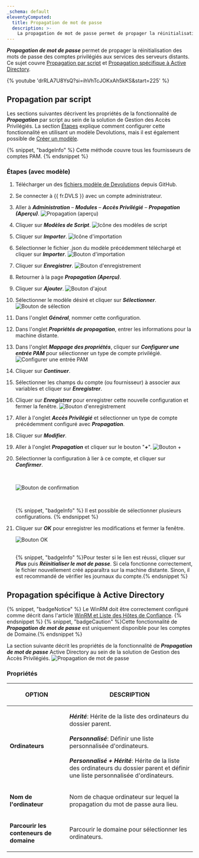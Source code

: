 ```yaml
---
_schema: default
eleventyComputed:
  title: Propagation de mot de passe
  description: >-
    La propagation de mot de passe permet de propager la réinitialisation des mots de passe des comptes privilégiés aux services des serveurs distants.
---
```

***Propagation de mot de passe*** permet de propager la réinitialisation des mots de passe des comptes privilégiés aux services des serveurs distants. Ce sujet couvre [Propagation par script](#propagation-par-script) et [Propagation spécifique à Active Directory](#propagation-specifique-a-active-directory).

{% youtube 'drRLA7U8YsQ?si=ihVhTcJOKxAh5kKS&amp;start=225' %}

## Propagation par script

Les sections suivantes décrivent les propriétés de la fonctionnalité de ***Propagation*** par script au sein de la solution de Gestion des Accès Privilégiés. La section [Étapes](#etapes-avec-modele) explique comment configurer cette fonctionnalité en utilisant un modèle Devolutions, mais il est également possible de [Créer un modèle](#creer-un-modele-powershell).

{% snippet, "badgeInfo" %}
Cette méthode couvre tous les fournisseurs de comptes PAM.
{% endsnippet %}

### Étapes (avec modèle)

1. Télécharger un des [fichiers modèle de Devolutions](https://github.com/Devolutions/PAM-Providers/tree/master/Propagation-Scripts) depuis GitHub.
2. Se connecter à {{ fr.DVLS }} avec un compte administrateur.
3. Aller à ***Administration*** – ***Modules*** – ***Accès Privilégié*** – ***Propagation (Aperçu)***. ![Propagation (aperçu)](https://cdnweb.devolutions.net/docs/DVLS4054_2024_2.png "Propagation &#40;aperçu&#41;")
4. Cliquer sur ***Modèles de Script***. ![Icône des modèles de script](https://cdnweb.devolutions.net/docs/DVLS4042_2024_2.png "Icône des modèles de script")
5. Cliquer sur ***Importer***. ![Icône d'importation](https://cdnweb.devolutions.net/docs/DVLS4043_2024_2.png "Icône d'importation")
6. Sélectionner le fichier .json du modèle précédemment téléchargé et cliquer sur ***Importer***. ![Bouton d'importation](https://cdnweb.devolutions.net/docs/docs_en_kb_KB0099.png "Bouton d'importation")
7. Cliquer sur ***Enregistrer***. ![Bouton d'enregistrement](https://cdnweb.devolutions.net/docs/docs_en_kb_KB0100.png "Bouton d'enregistrement")
8. Retourner à la page ***Propagation (Aperçu)***.
9. Cliquer sur ***Ajouter***. ![Bouton d'ajout](https://cdnweb.devolutions.net/docs/DVLS4049_2024_2.png "Bouton d'ajout")
10. Sélectionner le modèle désiré et cliquer sur ***Sélectionner***. ![Bouton de sélection](https://cdnweb.devolutions.net/docs/DVLS4055_2024_2.png "Bouton de sélection")
11. Dans l'onglet ***Général***, nommer cette configuration.
12. Dans l'onglet ***Propriétés de propagation***, entrer les informations pour la machine distante.
13. Dans l'onglet ***Mappage des propriétés***, cliquer sur ***Configurer une entrée PAM*** pour sélectionner un type de compte privilégié. ![Configurer une entrée PAM](https://cdnweb.devolutions.net/docs/docs_en_kb_KB0103.png)
14. Cliquer sur ***Continuer***.
15. Sélectionner les champs du compte (ou fournisseur) à associer aux variables et cliquer sur ***Enregistrer***.
16. Cliquer sur ***Enregistrer*** pour enregistrer cette nouvelle configuration et fermer la fenêtre. ![Bouton d'enregistrement](https://cdnweb.devolutions.net/docs/docs_en_kb_KB0104.png)
17. Aller à l'onglet ***Accès Privilégié*** et sélectionner un type de compte précédemment configuré avec ***Propagation***.
18. Cliquer sur ***Modifier***.
19. Aller à l'onglet ***Propagation*** et cliquer sur le bouton "***\+***". ![Bouton +](https://cdnweb.devolutions.net/docs/docs_en_kb_KB0105.png)
20. Sélectionner la configuration à lier à ce compte, et cliquer sur ***Confirmer***.

    &nbsp;

    ![Bouton de confirmation](https://cdnweb.devolutions.net/docs/docs_en_kb_KB0106.png)

    &nbsp;

    {% snippet, "badgeInfo" %}
                                                                                                                                                                                                                                                                                                                                                                                                                                                            Il est possible de sélectionner plusieurs configurations.
                                                                                                                                                                                                                                                                                                                                                                                                                                                                   {% endsnippet %}

21. Cliquer sur ***OK*** pour enregistrer les modifications et fermer la fenêtre.

    ![Bouton OK](https://cdnweb.devolutions.net/docs/docs_en_kb_KB0107.png)

    <br>{% snippet, "badgeInfo" %}Pour tester si le lien est réussi, cliquer sur ***Plus*** puis ***Réinitialiser le mot de passe***. Si cela fonctionne correctement, le fichier nouvellement créé apparaîtra sur la machine distante. Sinon, il est recommandé de vérifier les journaux du compte.{% endsnippet %}

## Propagation spécifique à Active Directory

{% snippet, "badgeNotice" %}
Le WinRM doit être correctement configuré comme décrit dans l'article [WinRM et Liste des Hôtes de Confiance](/server/kb/how-to-articles/winrm-trustedhostslist/).
{% endsnippet %} {% snippet, "badgeCaution" %}Cette fonctionnalité de ***Propagation de mot de passe*** est uniquement disponible pour les comptes de Domaine.{% endsnippet %}

La section suivante décrit les propriétés de la fonctionnalité de ***Propagation de mot de passe*** Active Directory au sein de la solution de Gestion des Accès Privilégiés. ![Propagation de mot de passe](https://cdnweb.devolutions.net/docs/docs_en_server_ServerOp8174.png)

### Propriétés

<table>
    <thead>
      <tr>
        <th>
          <p>OPTION</p>
        </th>
        <th>
          <p>DESCRIPTION</p>
        </th>
      </tr>
    </thead>
    <tbody>
      <tr>
        <td>
          <p><strong>Ordinateurs</strong></p>
        </td>
        <td>
          <p><em><strong>Hérité</strong></em>: Hérite de la liste des ordinateurs du dossier parent.<br /><br /><em><strong>Personnalisé</strong></em>: Définir une liste personnalisée d'ordinateurs.<br /><br /><em><strong>Personnalisé + Hérité</strong></em>: Hérite de la liste des ordinateurs du dossier parent et définir une liste personnalisée d'ordinateurs.</p>
        </td>
      </tr>
      <tr>
        <td>
          <p><strong>Nom de l'ordinateur</strong></p>
        </td>
        <td>
          <p>Nom de chaque ordinateur sur lequel la propagation du mot de passe aura lieu.</p>
        </td>
      </tr>
      <tr>
        <td>
          <p><strong>Parcourir les conteneurs de domaine</strong></p>
        </td>
        <td>
          <p>Parcourir le domaine pour sélectionner les ordinateurs.</p>
        </td>
      </tr>
    </tbody>
  </table>
